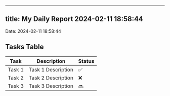 
---
title: My Daily Report 2024-02-11 18:58:44
---

Date: 2024-02-11 18:58:44

## Tasks Table

| Task | Description | Status |
|------|-------------|--------|
| Task 1 | Task 1 Description | ✅ |
| Task 2 | Task 2 Description | ❌ |
| Task 3 | Task 3 Description | 🔜 |
